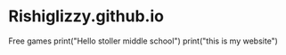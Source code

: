 # Rishiglizzy.github.io
Free games
print("Hello stoller middle school")
print("this is my website")
